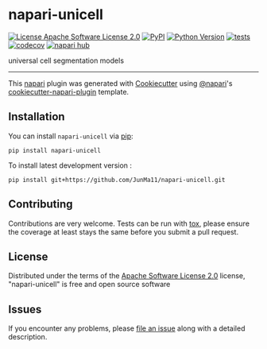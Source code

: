 # napari-unicell

[![License Apache Software License 2.0](https://img.shields.io/pypi/l/napari-unicell.svg?color=green)](https://github.com/JunMa11/napari-unicell/raw/main/LICENSE)
[![PyPI](https://img.shields.io/pypi/v/napari-unicell.svg?color=green)](https://pypi.org/project/napari-unicell)
[![Python Version](https://img.shields.io/pypi/pyversions/napari-unicell.svg?color=green)](https://python.org)
[![tests](https://github.com/JunMa11/napari-unicell/workflows/tests/badge.svg)](https://github.com/JunMa11/napari-unicell/actions)
[![codecov](https://codecov.io/gh/JunMa11/napari-unicell/branch/main/graph/badge.svg)](https://codecov.io/gh/JunMa11/napari-unicell)
[![napari hub](https://img.shields.io/endpoint?url=https://api.napari-hub.org/shields/napari-unicell)](https://napari-hub.org/plugins/napari-unicell)

universal cell segmentation models

----------------------------------

This [napari] plugin was generated with [Cookiecutter] using [@napari]'s [cookiecutter-napari-plugin] template.

<!--
Don't miss the full getting started guide to set up your new package:
https://github.com/napari/cookiecutter-napari-plugin#getting-started

and review the napari docs for plugin developers:
https://napari.org/plugins/index.html
-->

## Installation

You can install `napari-unicell` via [pip]:

    pip install napari-unicell



To install latest development version :

    pip install git+https://github.com/JunMa11/napari-unicell.git


## Contributing

Contributions are very welcome. Tests can be run with [tox], please ensure
the coverage at least stays the same before you submit a pull request.

## License

Distributed under the terms of the [Apache Software License 2.0] license,
"napari-unicell" is free and open source software

## Issues

If you encounter any problems, please [file an issue] along with a detailed description.

[napari]: https://github.com/napari/napari
[Cookiecutter]: https://github.com/audreyr/cookiecutter
[@napari]: https://github.com/napari
[MIT]: http://opensource.org/licenses/MIT
[BSD-3]: http://opensource.org/licenses/BSD-3-Clause
[GNU GPL v3.0]: http://www.gnu.org/licenses/gpl-3.0.txt
[GNU LGPL v3.0]: http://www.gnu.org/licenses/lgpl-3.0.txt
[Apache Software License 2.0]: http://www.apache.org/licenses/LICENSE-2.0
[Mozilla Public License 2.0]: https://www.mozilla.org/media/MPL/2.0/index.txt
[cookiecutter-napari-plugin]: https://github.com/napari/cookiecutter-napari-plugin

[file an issue]: https://github.com/JunMa11/napari-unicell/issues

[napari]: https://github.com/napari/napari
[tox]: https://tox.readthedocs.io/en/latest/
[pip]: https://pypi.org/project/pip/
[PyPI]: https://pypi.org/

